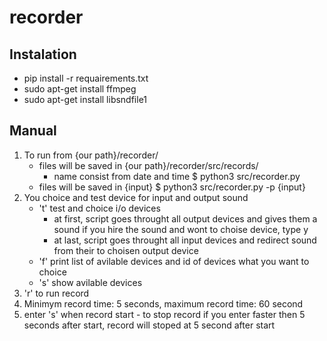 # recorder

## Instalation
- pip install -r requairements.txt
- sudo apt-get install ffmpeg
- sudo apt-get install libsndfile1
    
## Manual
1. To run from {our path}/recorder/
    - files will be saved in {our path}/recorder/src/records/ 
        - name consist from date and time 
    $ python3 src/recorder.py
    - files will be saved in {input}
    $ python3 src/recorder.py -p {input}
2. You choice and test device for input and output sound
    - 't' test and choice i/o devices
        - at first, script goes throught all output devices and gives them a sound
        if you hire the sound and wont to choise device, type y
        - at last, script goes throught all input devices and redirect sound from
        their to choisen output device
    - 'f' print list of avilable devices and id of devices what you want to choice
    - 's' show avilable devices
3. 'r' to run record
4. Minimym record time: 5 seconds, maximum record time: 60 second
5. enter 's' when record start - to stop record if you enter faster then 5 seconds  after start, record will stoped at 5 second after start
